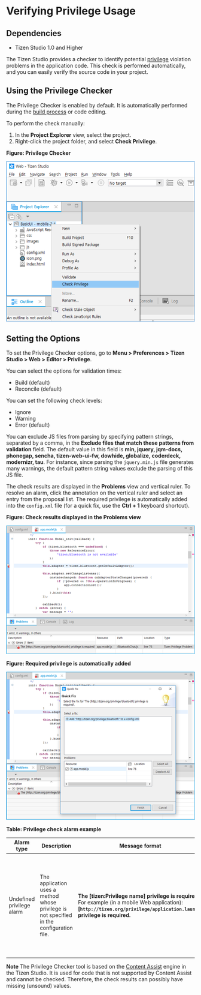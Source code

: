# Verifying Privilege Usage
## Dependencies
- Tizen Studio 1.0 and Higher


The Tizen Studio provides a checker to identify potential [privilege](https://developer.tizen.org/development/training/web-application/application-development-process/setting-project-properties/api-privileges) violation problems in the application code. This check is performed automatically, and you can easily verify the source code in your project.

## Using the Privilege Checker<a name="use"></a>

The Privilege Checker is enabled by default. It is automatically performed during the [build process](https://developer.tizen.org/development/training/web-application/application-development-process#build) or code editing.

To perform the check manually:

1. In the **Project Explorer** view, select the project.
2. Right-click the project folder, and select **Check Privilege**.

**Figure: Privilege Checker**

![Privilege Checker](./media/privilege_checker.png)

## Setting the Options<a name="set"></a>

To set the Privilege Checker options, go to **Menu > Preferences > Tizen Studio > Web > Editor > Privilege**.

You can select the options for validation times:

- Build (default)
- Reconcile (default)

You can set the following check levels:

- Ignore
- Warning
- Error (default)

You can exclude JS files from parsing by specifying pattern strings, separated by a comma, in the **Exclude files that match these patterns from validation** field. The default value in this field is **min, jquery, jqm-docs, phonegap, sencha, tizen-web-ui-fw, dowhide, globalize, coderdeck, modernizr, tau**. For instance, since parsing the `jquery.min.js` file generates many warnings, the default pattern string values exclude the parsing of this JS file.

The check results are displayed in the **Problems** view and vertical ruler. To resolve an alarm, click the annotation on the vertical ruler and select an entry from the proposal list. The required privilege is automatically added into the `config.xml` file (for a quick fix, use the **Ctrl + 1** keyboard shortcut).

**Figure: Check results displayed in the Problems view**

![Check results displayed in the Problems view](./media/privilege_checker_result.png)

**Figure: Required privilege is automatically added**

![Required privilege is automatically added](./media/privilege_checker_add.png)

**Table: Privilege check alarm example**

| Alarm type                | Description                              | Message format                           | Required actions                         |
| ------------------------- | ---------------------------------------- | ---------------------------------------- | ---------------------------------------- |
| Undefined privilege alarm | The application uses a method whose privilege is not specified in the configuration file. | **The [tizen:Privilege name] privilege is required.** <br />For example (in a mobile Web application):<br />**[`http://tizen.org/privilege/application.launch`] privilege is required.** | Assign the privilege in the configuration file in the Tizen Studio. Privilege violation is a strong reason for the rejection of an application in the certification process. |

**Note**	The Privilege Checker tool is based on the [Content Assist](content_assist_w.md) engine in the Tizen Studio. It is used for code that is not supported by Content Assist and cannot be checked. Therefore, the check results can possibly have missing (unsound) values. 